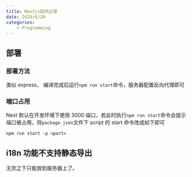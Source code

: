 ```yaml
---
title: Nextjs踩坑记录
date: 2020/6/20
categories:
    - Programming
---
```


## 部署

### 部署方法

类似 express， 编译完成后运行`npm run start`命令，服务器配置反向代理即可

### 端口占用

Next 默认在开发环境下使用 3000 端口，若此时执行`npm run start`命令会提示端口被占用，将`package.json`文件下 script 的 start 命令改成如下即可

```cli
npm run start -p <port>
```

## i18n 功能不支持静态导出

无奈之下只能放到服务器上了。
